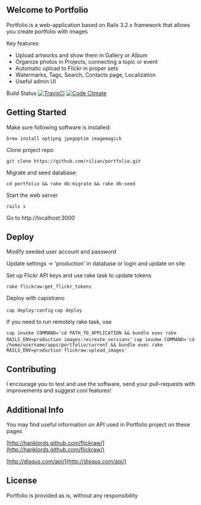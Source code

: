 Welcome to Portfolio
--------------------

Portfolio is a web-application based on Rails 3.2.x framework that allows you create portfolio with images

Key features:

* Upload artworks and show them in Gallery or Album
* Organize photos in Projects, connecting a topic or event
* Automatic upload to Flickr in proper sets
* Watermarks, Tags, Search, Contacts page, Localization
* Useful admin UI

Build Status [![TravisCI](https://api.travis-ci.org/rilian/portfolio.png?branch=master)](https://travis-ci.org/rilian/portfolio) [![Code Climate](https://codeclimate.com/github/rilian/portfolio.png)](https://codeclimate.com/github/rilian/portfolio)

Getting Started
--------------------

Make sure following software is installed:

`brew install optipng jpegoptim imagemagick`

Clone project repo

`git clone https://github.com/rilian/portfolio.git`

Migrate and seed database:

`cd portfolio && rake db:migrate && rake db:seed`

Start the web server

`rails s`

Go to http://localhost:3000

Deploy
--------------------

Modify seeded user account and password

Update settings -> 'production' in database or login and update on site

Set up Flickr API keys and use rake task to update tokens

`rake flickraw:get_flickr_tokens`

Deploy with capistrano

`cap deploy:config`
`cap deploy`

If you need to run remotely rake task, use

`cap invoke COMMAND='cd PATH_TO_APPLICATION && bundle exec rake RAILS_ENV=production images:recreate_versions'`
`cap invoke COMMAND='cd /home/username/apps/portfolio/current && bundle exec rake RAILS_ENV=production flickraw:upload_images'`

Contributing
--------------------

I encourage you to test and use the software, send your pull-requests with improvements and suggest cool features!

Additional Info
--------------------

You may find useful information on API used in Portfolio project on these pages

[http://hanklords.github.com/flickraw/](http://hanklords.github.com/flickraw/)

[http://disqus.com/api/](http://disqus.com/api/)

License
--------------------

Portfolio is provided as is, without any responsibility
